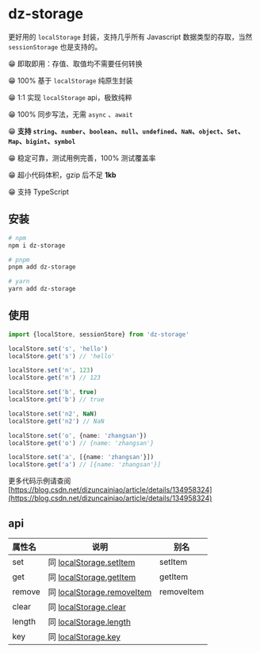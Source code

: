 # dz-storage

更好用的 `localStorage` 封装，支持几乎所有 Javascript 数据类型的存取，当然 `sessionStorage` 也是支持的。

😁 即取即用：存值、取值均不需要任何转换

😁 100% 基于 `localStorage` 纯原生封装

😁 1:1 实现 `localStorage` api，极致纯粹

😁 100% 同步写法，无需 `async` 、`await` 

😁 **支持 `string`、`number`、`boolean`、`null`、`undefined`、`NaN`、`object`、`Set`、`Map`、`bigint`、`symbol`** 

😁 稳定可靠，测试用例完善，100% 测试覆盖率

😁 超小代码体积，gzip 后不足 **1kb** 

😁 支持 TypeScript 

## 安装

```bash
# npm
npm i dz-storage

# pnpm
pnpm add dz-storage

# yarn
yarn add dz-storage
```

## 使用

```typescript
import {localStore, sessionStore} from 'dz-storage'

localStore.set('s', 'hello')
localStore.get('s') // 'hello'

localStore.set('n', 123)
localStore.get('n') // 123

localStore.set('b', true)
localStore.get('b') // true

localStore.set('n2', NaN)
localStore.get('n2') // NaN

localStore.set('o', {name: 'zhangsan'})
localStore.get('o') // {name: 'zhangsan'}

localStore.set('a', [{name: 'zhangsan'}])
localStore.get('a') // [{name: 'zhangsan'}]
```

更多代码示例请查阅 [https://blog.csdn.net/dizuncainiao/article/details/134958324](https://blog.csdn.net/dizuncainiao/article/details/134958324) 

## api

| 属性名 | 说明                                                         | 别名       |
| :----- | ------------------------------------------------------------ | ---------- |
| set    | 同 [localStorage.setItem](https://developer.mozilla.org/zh-CN/docs/Web/API/Storage/setItem) | setItem    |
| get    | 同 [localStorage.getItem](https://developer.mozilla.org/zh-CN/docs/Web/API/Storage/getItem) | getItem    |
| remove | 同 [localStorage.removeItem](https://developer.mozilla.org/zh-CN/docs/Web/API/Storage/removeItem) | removeItem |
| clear  | 同 [localStorage.clear](https://developer.mozilla.org/zh-CN/docs/Web/API/Storage/clear) |            |
| length | 同 [localStorage.length](https://developer.mozilla.org/zh-CN/docs/Web/API/Storage/length) |            |
| key    | 同 [localStorage.key](https://developer.mozilla.org/zh-CN/docs/Web/API/Storage/key) |            |

